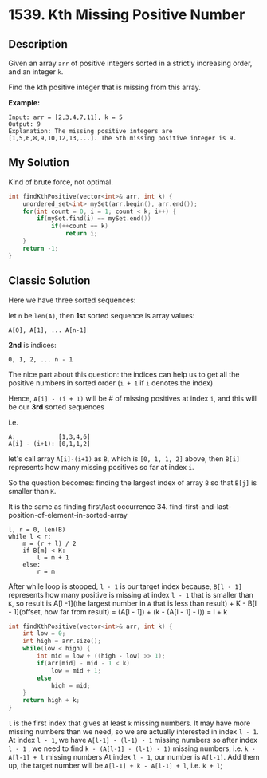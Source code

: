 # 1539. Kth Missing Positive Number


## Description
Given an array `arr` of positive integers sorted in a strictly increasing order, and an integer `k`.

Find the kth positive integer that is missing from this array.

**Example:**
```
Input: arr = [2,3,4,7,11], k = 5
Output: 9
Explanation: The missing positive integers are [1,5,6,8,9,10,12,13,...]. The 5th missing positive integer is 9.
```

## My Solution
Kind of brute force, not optimal.
```C++
int findKthPositive(vector<int>& arr, int k) {
    unordered_set<int> mySet(arr.begin(), arr.end());
    for(int count = 0, i = 1; count < k; i++) {
        if(mySet.find(i) == mySet.end())
            if(++count == k)
                return i;
    }
    return -1;
}
```

## Classic Solution

Here we have three sorted sequences:

let `n` be `len(A)`, then
**1st** sorted sequence is array values:
```
A[0], A[1], ... A[n-1]
```
**2nd** is indices:
```
0, 1, 2, ... n - 1
```
The nice part about this question: the indices can help us to get all the positive numbers in sorted order (`i + 1` if `i` denotes the index)

Hence, `A[i] - (i + 1)` will be # of missing positives at index `i`, and this will be our **3rd** sorted sequences

i.e.
```
A:            [1,3,4,6]
A[i] - (i+1): [0,1,1,2]
```
let's call array `A[i]-(i+1)` as `B`, which is `[0, 1, 1, 2]` above, then `B[i]` represents how many missing positives so far at index `i`.

So the question becomes: finding the largest index of array `B` so that `B[j]` is smaller than `K`.

It is the same as finding first/last occurrence 34. find-first-and-last-position-of-element-in-sorted-array
```
l, r = 0, len(B)
while l < r:
    m = (r + l) / 2
    if B[m] < K:
        l = m + 1
    else:
        r = m
```
After while loop is stopped, `l - 1` is our target index because, `B[l - 1]` represents how many positive is missing at index `l - 1` that is smaller than `K`, so result is A[l -1](the largest number in `A` that is less than result) + K - B[l - 1](offset, how far from result) = (A[l - 1]) + (k - (A[l - 1] - l)) = l + k

```C++
int findKthPositive(vector<int>& arr, int k) {
    int low = 0;
    int high = arr.size();
    while(low < high) {
        int mid = low + ((high - low) >> 1);
        if(arr[mid] - mid - 1 < k)
            low = mid + 1;
        else
            high = mid;
    }
    return high + k;
}
```

`l` is the first index that gives at least `k` missing numbers. It may have more missing numbers than we need, so we are actually interested in index `l - 1`.
At index `l - 1`, we have `A[l-1] - (l-1) - 1` missing numbers
so after index `l - 1` , we need to find `k - (A[l-1] - (l-1) - 1)` missing numbers, i.e. `k - A[l-1] + l` missing numbers
At index `l - 1`, our number is `A[l-1]`. Add them up, the target number will be `A[l-1] + k - A[l-1] + l`, i.e. `k + l`;